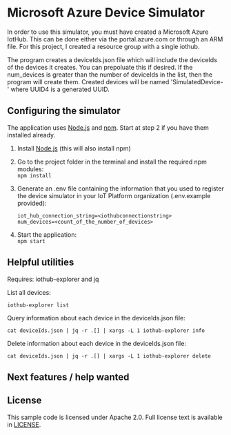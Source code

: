 # Microsoft Azure Device Simulator

In order to use this simulator, you must have created a Microsoft Azure IotHub.  This can be done either via the portal.azure.com or through an ARM file.  For this project,
I created a resource group with a single iothub.

The program creates a deviceIds.json file which will include the deviceIds of the devices it creates.  You can prepoluate this if desired.  If the num_devices is greater than the number of deviceIds in the list, then the program will create them.  Created devices will be named 'SimulatedDevice-<UUID4>' where UUID4 is a generated UUID.


## Configuring the simulator

The application uses [Node.js](http://nodejs.org/) and [npm](https://www.npmjs.com/). Start at step 2 if you have them installed already.

1. Install [Node.js](http://nodejs.org/) (this will also install npm)

2. Go to the project folder in the terminal and install the required npm modules:  
    `npm install`

3. Generate an .env file containing the information that you used to register the device simulator in your IoT Platform organization (.env.example provided):
    ```
    iot_hub_connection_string=<iothubconnectionstring>
    num_devices=<count_of_the_number_of_devices>
    ```

4. Start the application:  
    `npm start`

## Helpful utilities
Requires:  iothub-explorer and jq

List all devices:

   `iothub-explorer list`

Query information about each device in the deviceIds.json file:

   `cat deviceIds.json | jq -r .[] | xargs -L 1 iothub-explorer info`

Delete information about each device in the deviceIds.json file:

   `cat deviceIds.json | jq -r .[] | xargs -L 1 iothub-explorer delete`

## Next features / help wanted

## License

This sample code is licensed under Apache 2.0. Full license text is available in [LICENSE](LICENSE).

